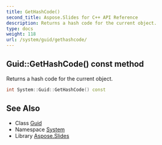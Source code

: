 ```yaml
---
title: GetHashCode()
second_title: Aspose.Slides for C++ API Reference
description: Returns a hash code for the current object.
type: docs
weight: 118
url: /system/guid/gethashcode/
---
```

## Guid::GetHashCode() const method


Returns a hash code for the current object.

```cpp
int System::Guid::GetHashCode() const
```

## See Also

* Class [Guid](../)
* Namespace [System](../../)
* Library [Aspose.Slides](../../../)